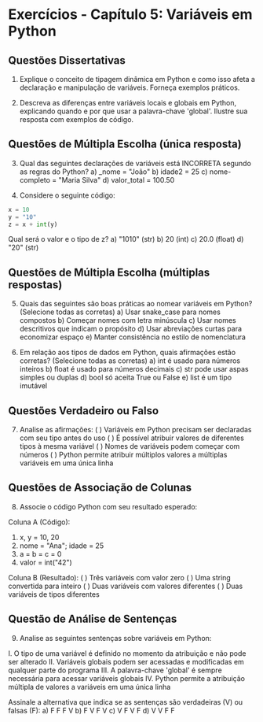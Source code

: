 # Exercícios - Capítulo 5: Variáveis em Python

## Questões Dissertativas

1. Explique o conceito de tipagem dinâmica em Python e como isso afeta a declaração e manipulação de variáveis. Forneça exemplos práticos.

2. Descreva as diferenças entre variáveis locais e globais em Python, explicando quando e por que usar a palavra-chave 'global'. Ilustre sua resposta com exemplos de código.

## Questões de Múltipla Escolha (única resposta)

3. Qual das seguintes declarações de variáveis está INCORRETA segundo as regras do Python?
   a) _nome = "João"
   b) idade2 = 25
   c) nome-completo = "Maria Silva"
   d) valor_total = 100.50

4. Considere o seguinte código:
```python
x = 10
y = "10"
z = x + int(y)
```
Qual será o valor e o tipo de z?
   a) "1010" (str)
   b) 20 (int)
   c) 20.0 (float)
   d) "20" (str)

## Questões de Múltipla Escolha (múltiplas respostas)

5. Quais das seguintes são boas práticas ao nomear variáveis em Python? (Selecione todas as corretas)
   a) Usar snake_case para nomes compostos
   b) Começar nomes com letra minúscula
   c) Usar nomes descritivos que indicam o propósito
   d) Usar abreviações curtas para economizar espaço
   e) Manter consistência no estilo de nomenclatura

6. Em relação aos tipos de dados em Python, quais afirmações estão corretas? (Selecione todas as corretas)
   a) int é usado para números inteiros
   b) float é usado para números decimais
   c) str pode usar aspas simples ou duplas
   d) bool só aceita True ou False
   e) list é um tipo imutável

## Questões Verdadeiro ou Falso

7. Analise as afirmações:
   ( ) Variáveis em Python precisam ser declaradas com seu tipo antes do uso
   ( ) É possível atribuir valores de diferentes tipos à mesma variável
   ( ) Nomes de variáveis podem começar com números
   ( ) Python permite atribuir múltiplos valores a múltiplas variáveis em uma única linha

## Questões de Associação de Colunas

8. Associe o código Python com seu resultado esperado:

Coluna A (Código):
1. x, y = 10, 20
2. nome = "Ana"; idade = 25
3. a = b = c = 0
4. valor = int("42")

Coluna B (Resultado):
( ) Três variáveis com valor zero
( ) Uma string convertida para inteiro
( ) Duas variáveis com valores diferentes
( ) Duas variáveis de tipos diferentes

## Questão de Análise de Sentenças

9. Analise as seguintes sentenças sobre variáveis em Python:

I. O tipo de uma variável é definido no momento da atribuição e não pode ser alterado
II. Variáveis globais podem ser acessadas e modificadas em qualquer parte do programa
III. A palavra-chave 'global' é sempre necessária para acessar variáveis globais
IV. Python permite a atribuição múltipla de valores a variáveis em uma única linha

Assinale a alternativa que indica se as sentenças são verdadeiras (V) ou falsas (F):
a) F F F V
b) F V F V
c) V F V F
d) V V F F
